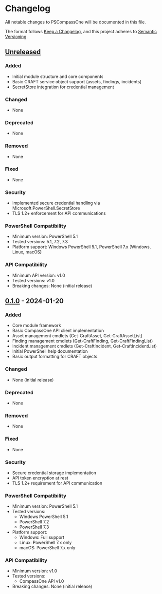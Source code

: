 # Changelog
All notable changes to PSCompassOne will be documented in this file.

The format follows [Keep a Changelog](https://keepachangelog.com/en/1.0.0/),
and this project adheres to [Semantic Versioning](https://semver.org/spec/v2.0.0.html).

## [Unreleased]

### Added
- Initial module structure and core components
- Basic CRAFT service object support (assets, findings, incidents)
- SecretStore integration for credential management

### Changed
- None

### Deprecated
- None

### Removed
- None

### Fixed
- None

### Security
- Implemented secure credential handling via Microsoft.PowerShell.SecretStore
- TLS 1.2+ enforcement for API communications

### PowerShell Compatibility
- Minimum version: PowerShell 5.1
- Tested versions: 5.1, 7.2, 7.3
- Platform support: Windows PowerShell 5.1, PowerShell 7.x (Windows, Linux, macOS)

### API Compatibility
- Minimum API version: v1.0
- Tested versions: v1.0
- Breaking changes: None (initial release)

## [0.1.0] - 2024-01-20

### Added
- Core module framework
- Basic CompassOne API client implementation
- Asset management cmdlets (Get-CraftAsset, Get-CraftAssetList)
- Finding management cmdlets (Get-CraftFinding, Get-CraftFindingList)
- Incident management cmdlets (Get-CraftIncident, Get-CraftIncidentList)
- Initial PowerShell help documentation
- Basic output formatting for CRAFT objects

### Changed
- None (initial release)

### Deprecated
- None

### Removed
- None

### Fixed
- None

### Security
- Secure credential storage implementation
- API token encryption at rest
- TLS 1.2+ requirement for API communication

### PowerShell Compatibility
- Minimum version: PowerShell 5.1
- Tested versions:
  - Windows PowerShell 5.1
  - PowerShell 7.2
  - PowerShell 7.3
- Platform support:
  - Windows: Full support
  - Linux: PowerShell 7.x only
  - macOS: PowerShell 7.x only

### API Compatibility
- Minimum version: v1.0
- Tested versions:
  - CompassOne API v1.0
- Breaking changes: None (initial release)

[Unreleased]: https://github.com/blackpoint/pscompassone/compare/v0.1.0...HEAD
[0.1.0]: https://github.com/blackpoint/pscompassone/releases/tag/v0.1.0